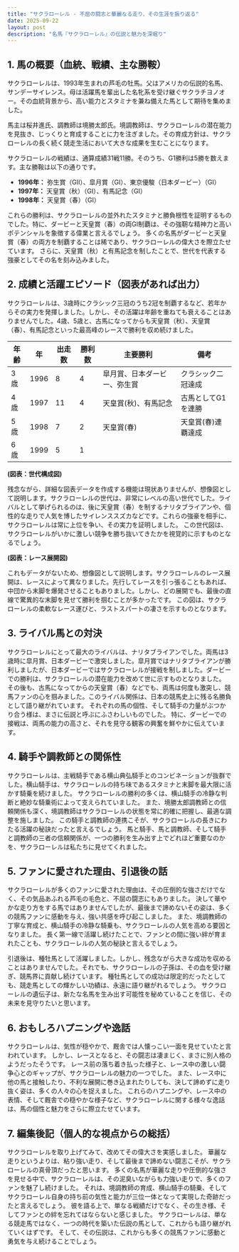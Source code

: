 ```yaml
---
title: "サクラローレル - 不屈の闘志と華麗なる走り、その生涯を振り返る"
date: 2025-09-22
layout: post
description: "名馬『サクラローレル』の伝説と魅力を深堀り"
---
```


## 1. 馬の概要（血統、戦績、主な勝鞍）

サクラローレルは、1993年生まれの芦毛の牡馬。父はアメリカの伝説的名馬、サンデーサイレンス。母は活躍馬を輩出した名牝系を受け継ぐサクラチヨノオー。その血統背景から、高い能力とスタミナを兼ね備えた馬として期待を集めました。

馬主は桜井進氏、調教師は境勝太郎氏。境調教師は、サクラローレルの潜在能力を見抜き、じっくりと育成することに力を注ぎました。その育成方針は、サクラローレルの長く続く競走生活において大きな成果を生むことになります。

サクラローレルの戦績は、通算成績31戦11勝。そのうち、G1勝利は5勝を数えます。主な勝鞍は以下の通りです。

* **1996年：** 弥生賞（GII）、皐月賞（GI）、東京優駿（日本ダービー）（GI）
* **1997年：** 天皇賞（秋）（GI）、有馬記念（GI）
* **1998年：**  天皇賞（春）（GI）


これらの勝利は、サクラローレルの並外れたスタミナと勝負根性を証明するものでした。特に、ダービーと天皇賞（春）の両GI制覇は、その強靭な精神力と高いポテンシャルを象徴する偉業と言えるでしょう。  多くの名馬がダービーと天皇賞（春）の両方を制覇することは稀であり、サクラローレルの偉大さを際立たせています。  さらに、天皇賞（秋）と有馬記念を制したことで、世代を代表する強豪としてその名を刻み込みました。


## 2. 成績と活躍エピソード（図表があれば出力）

サクラローレルは、3歳時にクラシック三冠のうち2冠を制覇するなど、若年からその実力を発揮しました。しかし、その活躍は年齢を重ねても衰えることはありませんでした。4歳、5歳と、古馬になってからも天皇賞（秋）、天皇賞（春）、有馬記念といった最高峰のレースで勝利を収め続けました。

| 年齢 | 年 | 出走数 | 勝利数 | 主要勝利 | 備考 |
|---|---|---|---|---|---|
| 3歳 | 1996 | 8 | 4 | 皐月賞、日本ダービー、弥生賞 | クラシック二冠達成 |
| 4歳 | 1997 | 11 | 4 | 天皇賞(秋)、有馬記念 | 古馬としてG1を連勝 |
| 5歳 | 1998 | 7 | 2 | 天皇賞(春) | 天皇賞(春)連覇達成 |
| 6歳 | 1999 | 5 | 1 |  |  |


**(図表：世代構成図)**

残念ながら、詳細な図表データを作成する機能は現状ありませんが、想像図として説明します。サクラローレルの世代は、非常にレベルの高い世代でした。ライバルとして挙げられるのは、後に天皇賞（春）を制するナリタブライアンや、個性的な走りで人気を博したサイレンススズカなどです。これらの強豪を相手に、サクラローレルは常に上位を争い、その実力を証明しました。  この世代図は、サクラローレルがいかに激しい競争を勝ち抜いてきたかを視覚的に示すものとなるでしょう。


**(図表：レース展開図)**

これもデータがないため、想像図として説明します。サクラローレルのレース展開は、レースによって異なりました。先行してレースを引っ張ることもあれば、中団から末脚を爆発させることもありました。しかし、どの展開でも、最後の直線で驚異的な末脚を見せて勝利を掴むことが多かったです。  この図は、サクラローレルの柔軟なレース運びと、ラストスパートの凄さを示すものとなります。


## 3. ライバル馬との対決

サクラローレルにとって最大のライバルは、ナリタブライアンでした。両馬は3歳時に皐月賞、日本ダービーで激突しました。皐月賞ではナリタブライアンが勝利しましたが、日本ダービーではサクラローレルが接戦を制しました。ダービーでの勝利は、サクラローレルの潜在能力を改めて世に示すものとなりました。  その後も、古馬になってからの天皇賞（春）などでも、両馬は何度も激突し、競馬ファンの心を掴みました。このライバル関係は、日本の競馬史上に残る名勝負として語り継がれています。  それぞれの馬の個性、そして騎手の力量がぶつかり合う様は、まさに伝説と呼ぶにふさわしいものでした。  特に、ダービーでの接戦は、両馬の能力の高さと、それを見守る観客の興奮を鮮やかに伝えています。


## 4. 騎手や調教師との関係性

サクラローレルは、主戦騎手である横山典弘騎手とのコンビネーションが抜群でした。横山騎手は、サクラローレルの持ち味であるスタミナと末脚を最大限に活かす騎乗を続けました。  サクラローレルの勝利の多くは、横山騎手の冷静な判断と絶妙な騎乗術によって支えられていました。  また、境勝太郎調教師との信頼関係も深く、境調教師はサクラローレルの状態を常に的確に把握し、最適な調整を施しました。  この騎手と調教師の連携こそが、サクラローレルの長きにわたる活躍の秘訣だったと言えるでしょう。  馬と騎手、馬と調教師、そして騎手と調教師の三者の信頼関係が、一つの勝利を生み出す上でどれほど重要なのかを、サクラローレルは私たちに見せてくれました。


## 5. ファンに愛された理由、引退後の話

サクラローレルが多くのファンに愛された理由は、その圧倒的な強さだけでなく、その気品あふれる芦毛の毛色と、不屈の闘志にもありました。  決して華やかな走り方をする馬ではありませんでしたが、最後まで諦めないその姿は、多くの競馬ファンに感動を与え、強い共感を呼び起こしました。  また、境調教師の丁寧な育成と、横山騎手の冷静な騎乗も、サクラローレルの人気を高める要因となりました。  長く第一線で活躍し続けたことで、ファンとの間に強い絆が育まれたことも、サクラローレルの人気の秘訣と言えるでしょう。

引退後は、種牡馬として活躍しました。しかし、残念ながら大きな成功を収めることはありませんでした。それでも、サクラローレルの子孫は、その血を受け継ぎ、競馬界に貢献し続けています。  種牡馬としての成功は限定的だったとしても、競走馬としての輝かしい功績は、永遠に語り継がれるでしょう。  サクラローレルの遺伝子は、新たな名馬を生み出す可能性を秘めていることを信じ、その未来を見守りたいと思います。


## 6. おもしろハプニングや逸話

サクラローレルは、気性が穏やかで、厩舎では人懐っこい一面を見せていたと言われています。  しかし、レースとなると、その闘志は凄まじく、まさに別人格のようだったそうです。  レース前の落ち着き払った様子と、レース中の激しい闘争心とのギャップが、サクラローレルの魅力の一つでした。  また、レース中に他の馬と接触したり、不利な展開に巻き込まれたりしても、決して諦めずに走り抜く姿は、多くの人々の心を捉えました。  これらのハプニングや、レース中の表情、そして厩舎での穏やかな様子など、サクラローレルに関する様々な逸話は、馬の個性と魅力をさらに際立たせています。


## 7. 編集後記（個人的な視点からの総括）

サクラローレルを取り上げてみて、改めてその偉大さを実感しました。  華麗な走りというよりは、粘り強い走り、そして最後まで諦めない闘志こそが、サクラローレルの真骨頂だったと思います。  多くの名馬が華麗な走りや圧倒的な強さを見せる中で、サクラローレルは、その泥臭いながらも力強い走りで、多くのファンを魅了し続けました。  それは、境調教師の育成、横山騎手の騎乗、そしてサクラローレル自身の持ち前の気性と能力が三位一体となって実現した奇跡だったと言えるでしょう。  彼を語る上で、単なる戦績だけでなく、その生き様、そしてファンとの絆を忘れてはならないと感じました。  サクラローレルは、単なる競走馬ではなく、一つの時代を築いた伝説の馬として、これからも語り継がれていくはずです。  そして、その伝説は、これからも多くの競馬ファンに感動と勇気を与え続けることでしょう。
